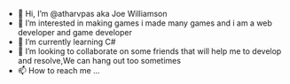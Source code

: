 - 👋 Hi, I’m @atharvpas aka Joe Williamson
- 👀 I’m interested in making games i made many games and i am a web developer and game developer
- 🌱 I’m currently learning C#
- 💞️ I’m looking to collaborate on some friends that will help me to develop and resolve,We can hang out too sometimes
- 📫 How to reach me ...

<!---
atharvpas/atharvpas is a ✨ special ✨ repository because its `README.md` (this file) appears on your GitHub profile.
You can click the Preview link to take a look at your changes.
--->
